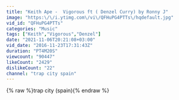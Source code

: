 ```yaml
---
title: "Keith Ape -  Vigorous ft ( Denzel Curry) by Ronny J"
image: "https:\/\/i.ytimg.com\/vi\/QFHuPG4PTTs\/hqdefault.jpg"
vid_id: "QFHuPG4PTTs"
categories: "Music"
tags: ["Keith","Vigorous","Denzel"]
date: "2021-11-06T20:21:08+03:00"
vid_date: "2016-11-23T17:31:43Z"
duration: "PT4M20S"
viewcount: "90447"
likeCount: "2429"
dislikeCount: "22"
channel: "trap city spain"
---
```

{% raw %}trap city (spain){% endraw %}

